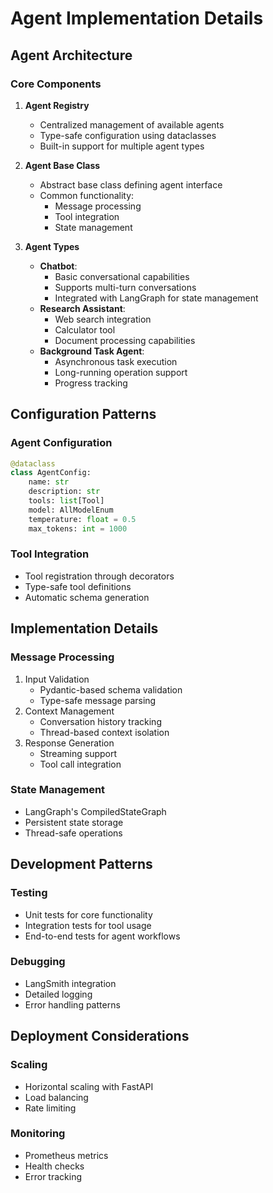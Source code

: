 # Agent Implementation Details

## Agent Architecture

### Core Components
1. **Agent Registry**
   - Centralized management of available agents
   - Type-safe configuration using dataclasses
   - Built-in support for multiple agent types

2. **Agent Base Class**
   - Abstract base class defining agent interface
   - Common functionality:
     - Message processing
     - Tool integration
     - State management

3. **Agent Types**
   - **Chatbot**:
     - Basic conversational capabilities
     - Supports multi-turn conversations
     - Integrated with LangGraph for state management
   - **Research Assistant**:
     - Web search integration
     - Calculator tool
     - Document processing capabilities
   - **Background Task Agent**:
     - Asynchronous task execution
     - Long-running operation support
     - Progress tracking

## Configuration Patterns

### Agent Configuration
```python
@dataclass
class AgentConfig:
    name: str
    description: str
    tools: list[Tool]
    model: AllModelEnum
    temperature: float = 0.5
    max_tokens: int = 1000
```

### Tool Integration
- Tool registration through decorators
- Type-safe tool definitions
- Automatic schema generation

## Implementation Details

### Message Processing
1. Input Validation
   - Pydantic-based schema validation
   - Type-safe message parsing
2. Context Management
   - Conversation history tracking
   - Thread-based context isolation
3. Response Generation
   - Streaming support
   - Tool call integration

### State Management
- LangGraph's CompiledStateGraph
- Persistent state storage
- Thread-safe operations

## Development Patterns

### Testing
- Unit tests for core functionality
- Integration tests for tool usage
- End-to-end tests for agent workflows

### Debugging
- LangSmith integration
- Detailed logging
- Error handling patterns

## Deployment Considerations

### Scaling
- Horizontal scaling with FastAPI
- Load balancing
- Rate limiting

### Monitoring
- Prometheus metrics
- Health checks
- Error tracking
